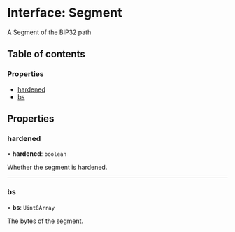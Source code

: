 # Interface: Segment

A Segment of the BIP32 path

## Table of contents

### Properties

- [hardened](Segment.md#hardened)
- [bs](Segment.md#bs)

## Properties

### hardened

• **hardened**: `boolean`

Whether the segment is hardened.

___

### bs

• **bs**: `Uint8Array`

The bytes of the segment.
